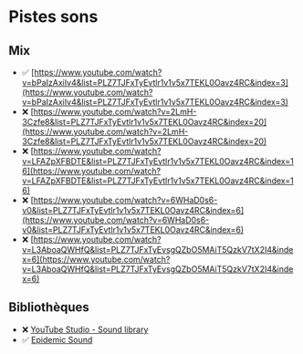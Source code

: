 # Pistes sons

## Mix
- :white_check_mark: [https://www.youtube.com/watch?v=bPaIzAxiIv4&list=PLZ7TJFxTyEvtlr1v1v5x7TEKL0Oavz4RC&index=3](https://www.youtube.com/watch?v=bPaIzAxiIv4&list=PLZ7TJFxTyEvtlr1v1v5x7TEKL0Oavz4RC&index=3)
- :x: [https://www.youtube.com/watch?v=2LmH-3Czfe8&list=PLZ7TJFxTyEvtlr1v1v5x7TEKL0Oavz4RC&index=20](https://www.youtube.com/watch?v=2LmH-3Czfe8&list=PLZ7TJFxTyEvtlr1v1v5x7TEKL0Oavz4RC&index=20)
- :x: [https://www.youtube.com/watch?v=LFAZpXFBDTE&list=PLZ7TJFxTyEvtlr1v1v5x7TEKL0Oavz4RC&index=16](https://www.youtube.com/watch?v=LFAZpXFBDTE&list=PLZ7TJFxTyEvtlr1v1v5x7TEKL0Oavz4RC&index=16)
- :x: [https://www.youtube.com/watch?v=6WHaD0s6-v0&list=PLZ7TJFxTyEvtlr1v1v5x7TEKL0Oavz4RC&index=6](https://www.youtube.com/watch?v=6WHaD0s6-v0&list=PLZ7TJFxTyEvtlr1v1v5x7TEKL0Oavz4RC&index=6)
- :x: [https://www.youtube.com/watch?v=L3AboaQWHfQ&list=PLZ7TJFxTyEvsgQZbO5MAiT5QzkV7tX2I4&index=6](https://www.youtube.com/watch?v=L3AboaQWHfQ&list=PLZ7TJFxTyEvsgQZbO5MAiT5QzkV7tX2I4&index=6)

## Bibliothèques
- :x: [YouTube Studio - Sound library](https://studio.youtube.com/)
- :white_check_mark: [Epidemic Sound](https://www.epidemicsound.com/)

